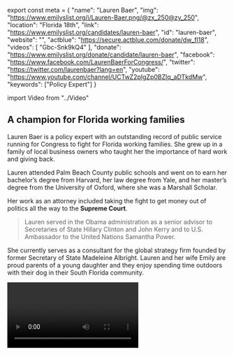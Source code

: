 export const meta = {
  "name": "Lauren Baer",
  "img": "https://www.emilyslist.org/i/Lauren-Baer.png/@zx_250@zy_250",
  "location": "Florida 18th",
  "link": "https://www.emilyslist.org/candidates/lauren-baer",
  "id": "lauren-baer",
  "website": "",
  "actblue": "https://secure.actblue.com/donate/dw_fl18",
  "videos": [
    "Gbc-Snk9kQ4"
  ],
  "donate": "https://www.emilyslist.org/donate/candidate/lauren-baer",
  "facebook": "https://www.facebook.com/LaurenBaerForCongress/",
  "twitter": "https://twitter.com/laurenbaer?lang=en",
  "youtube": "https://www.youtube.com/channel/UCTwZ2pIgZp0BZlq_aDTkdMw",
  "keywords": ["Policy Expert"]
}

import Video from "../Video"

## A champion for Florida working families

Lauren Baer is a policy expert with an outstanding record of public service running for Congress to fight for Florida working families. She grew up in a family of local business owners who taught her the importance of hard work and giving back.

Lauren attended Palm Beach County public schools and went on to earn her bachelor’s degree from Harvard, her law degree from Yale, and her master’s degree from the University of Oxford, where she was a Marshall Scholar.

Her work as an attorney included taking the fight to get money out of politics all the way to the **Supreme Court**.

> Lauren served in the Obama administration as a senior advisor to Secretaries of State Hillary Clinton and John Kerry and to U.S. Ambassador to the United Nations Samantha Power.

She currently serves as a consultant for the global strategy firm founded by former Secretary of State Madeleine Albright. Lauren and her wife Emily are proud parents of a young daughter and they enjoy spending time outdoors with their dog in their South Florida community.

<Video id="Gbc-Snk9kQ4" />


## A proven leader fighting to expand economic opportunity

Lauren is running for Congress to expand economic opportunity by fighting to create jobs, raise wages, and encourage entrepreneurship. “Growing up in a family business where we sold furniture for a living taught me that we are all better off when we are all better off, and that our economy should be strong but also equitable,” she has said. “I’ll be a champion for workers, small business owners, and everyone striving to make ends meet, because every person deserves a fair shot.” Lauren is dedicated to making Florida a hub for new industries, like solar energy, and a place where small businesses can thrive.

She is also a powerful advocate for expanding access to quality health care at a time when Republicans are desperate to undo the progress we’ve worked so hard to make. This fight is deeply personal for Lauren, whose mother has been chronically ill for more than 20 years after a serious accident changed their lives forever. She finds inspiration in her mother’s strength. “We want quality, affordable health care,” she has said. “We want good public schools, a clean environment.

This campaign is about families, the same people I grew up with here. All they ask for is somebody who actually listens.” When elected, Lauren will give Palm Beach County and Treasure Coast families a new voice in Congress.

## An opportunity to flip a seat from red to blue

Lauren is running in Florida’s 18th Congressional District and challenging Republican incumbent Congressman Brian Mast, whose reliable vote for the GOP's disastrous agenda has hurt the working families he was elected to serve. Our path to taking back the House runs right through this swing district, and Lauren has what it takes to win.

The contrast is stark and the choice is clear, but Mast’s allies will do everything they can to keep this seat — and Congress — under Republican control. Let’s show Lauren the full support of the EMILY’s List community and help elect this champion for Florida working families to Congress — and let’s take back the House.
